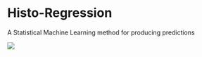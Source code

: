# Histo-Regression
A Statistical Machine Learning method for producing predictions

<img src="https://render.githubusercontent.com/render/math?math= \widehat{Y}=\begin{cases}T_{Y\in C_{1}}(Y)&X\in C_{1}\\T_{Y\in C_{2}}(Y)&X\in C_{2}\\...&...\\T_{Y\in C_{i}}(Y)&X\in C_{i}\\...&...\\T_{Y\in C_{k}}(Y)&X\in C_{k}\end{cases}">

